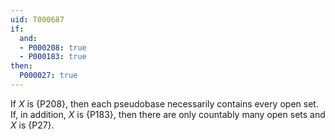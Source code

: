 ```yaml
---
uid: T000687
if:
  and:
  - P000208: true
  - P000183: true
then:
  P000027: true
---
```


If $X$ is {P208}, then each pseudobase necessarily contains every open set.
If, in addition, $X$ is {P183}, then there are only countably many open sets and $X$ is {P27}.